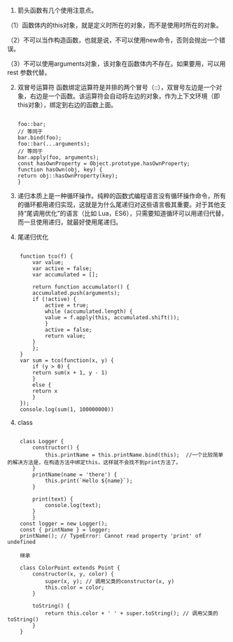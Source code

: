 1. 箭头函数有几个使用注意点。

（1）函数体内的this对象，就是定义时所在的对象，而不是使用时所在的对象。

（2）不可以当作构造函数，也就是说，不可以使用new命令，否则会抛出一个错误。

（3）不可以使用arguments对象，该对象在函数体内不存在。如果要用，可以用 rest 参数代替。

2. 双冒号运算符
    函数绑定运算符是并排的两个冒号（::），双冒号左边是一个对象，右边是一个函数。该运算符会自动将左边的对象，作为上下文环境（即this对象），绑定到右边的函数上面。

    ```

    foo::bar;
    // 等同于
    bar.bind(foo);
    foo::bar(...arguments);
    // 等同于
    bar.apply(foo, arguments);
    const hasOwnProperty = Object.prototype.hasOwnProperty;
    function hasOwn(obj, key) {
    return obj::hasOwnProperty(key);
    }

    ```

3. 递归本质上是一种循环操作。纯粹的函数式编程语言没有循环操作命令，所有的循环都用递归实现，这就是为什么尾递归对这些语言极其重要。对于其他支持“尾调用优化”的语言（比如 Lua，ES6），只需要知道循环可以用递归代替，而一旦使用递归，就最好使用尾递归。

4. 尾递归优化

```

    function tco(f) {
        var value;
        var active = false;
        var accumulated = [];
    
        return function accumulator() {
        accumulated.push(arguments);
        if (!active) {
            active = true;
            while (accumulated.length) {
            value = f.apply(this, accumulated.shift());
            }
            active = false;
            return value;
        }
        };
    }
    var sum = tco(function(x, y) {
        if (y > 0) {
        return sum(x + 1, y - 1)
        }
        else {
        return x
        }
    });
    console.log(sum(1, 100000000)) 

```

4. class 

```

    class Logger {
        constructor() {
            this.printName = this.printName.bind(this);  //一个比较简单的解决方法是，在构造方法中绑定this，这样就不会找不到print方法了。
        }
        printName(name = 'there') {
            this.print(`Hello ${name}`);
        }

        print(text) {
            console.log(text);
        }
        }
    const logger = new Logger();
    const { printName } = logger;
    printName(); // TypeError: Cannot read property 'print' of undefined

    继承

    class ColorPoint extends Point {
        constructor(x, y, color) {
            super(x, y); // 调用父类的constructor(x, y)
            this.color = color;
        }

        toString() {
            return this.color + ' ' + super.toString(); // 调用父类的toString()
        }
    }

```